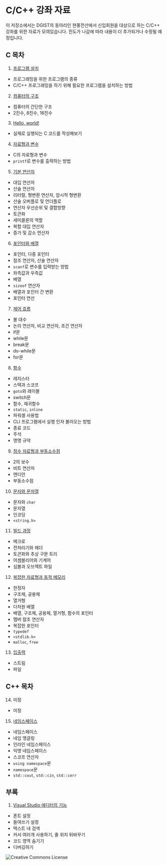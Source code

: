 # C/C++ 강좌 자료

이 저장소에서는 DGIST의 동아리인 현풍전산에서 신입회원을 대상으로 하는 C/C++ 강좌를 위한 자료가 모여있습니다. 진도가 나감에 따라 내용이 더 추가되거나 수정될 예정입니다.

## C 목차

1. [프로그램 설치](1-prepare-development-environment)

* 프로그래밍을 위한 프로그램의 종류
* C/C++ 프로그래밍을 하기 위해 필요한 프로그램을 설치하는 방법

2. [컴퓨터의 구조](2-structure-of-computers)

* 컴퓨터의 간단한 구조
* 2진수, 8진수, 16진수

3. [Hello, world!](3-hello-world)

* 실제로 실행되는 C 코드를 작성해보기

4. [자료형과 변수](4-types-and-variables)

* C의 자료형과 변수
* `printf`로 변수를 출력하는 방법

5. [기본 연산자](5-basic-operators)

* 대입 연산자
* 산술 연산자
* 리터럴, 형변환 연산자, 암시적 형변환
* 산술 오버플로 및 언더플로
* 연산자 우선순위 및 결합방향
* 토큰화
* 세미콜론의 역할
* 복합 대입 연산자
* 증가 및 감소 연산자

6. [포인터와 배열](6-pointers-and-array)

* 포인터, 다중 포인터
* 참조 연산자, 산술 연산자
* `scanf`로 변수를 입력받는 방법
* 좌측값과 우측값
* 배열
* `sizeof` 연산자
* 배열과 포인터 간 변환
* 포인터 연산

7. [제어 흐름](7-control-flow)

* 불 대수
* 논리 연산자, 비교 연산자, 조건 연산자
* if문
* while문
* break문
* do-while문
* for문

8. [함수](8-functions)

* 레지스터
* 스택과 스코프
* `goto`와 레이블
* switch문
* 함수, 재귀함수
* `static`, `inline`
* 파워셸 사용법
* CLI 프로그램에서 실행 인자 불러오는 방법
* 종료 코드
* 주석
* 명명 규약

9. [정수 자료형과 부동소수점](9-integral-types-and-floating-points)

* 2의 보수
* 비트 연산자
* 엔디안
* 부동소수점

10. [문자와 문자열](10-characters-and-strings)

* 문자와 `char`
* 문자열
* 인코딩
* `<string.h>`

11. [빌드 과정](11-build-process)

* 메크로
* 전처리기와 헤더
* 토큰화와 추상 구문 트리
* 어셈블리어와 기계어
* 심볼과 오브젝트 파일

12. [복잡한 자료형과 동적 메모리](12-complex-types-and-dynamic-memory)

* 한정자
* 구조체, 공용체
* 열거형
* 다차원 배열
* 배열, 구조체, 공용체, 열거형, 함수의 포인터
* 멤버 참조 연산자
* 복잡한 포인터
* `typedef`
* `<stdlib.h>`
* `malloc`, `free`

13. [입출력](13-input-and-output)

* 스트림
* 파일

## C++ 목차

14. 미정
* 미정

15. [네임스페이스](15-namespaces)

* 네임스페이스
* 네임 맹글링
* 인라인 네임스페이스
* 익명 네임스페이스
* 스코프 연산자
* `using namespace`문
* `namespace`문
* `std::cout`, `std::cin`, `std::cerr`

## 부록

1. [Visual Studio 에디터의 기능](i-features-of-visual-studio-editor)

* 폰트 설정
* 들여쓰기 설정
* 텍스트 내 검색
* 커서 여러개 사용하기, 줄 위치 뒤바꾸기
* 코드 영역 숨기기
* 디버깅하기

![Creative Commons License](https://i.creativecommons.org/l/by-nc-sa/4.0/88x31.png "license")